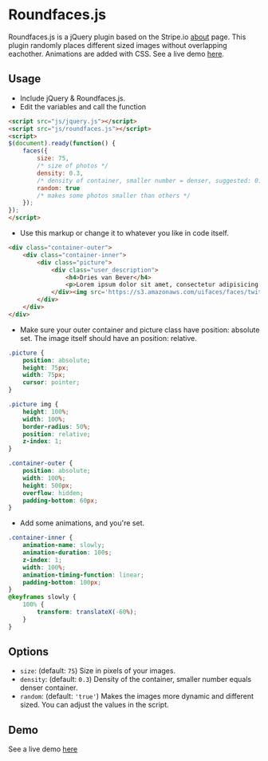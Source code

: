 # Roundfaces.js

Roundfaces.js is a jQuery plugin based on the Stripe.io [about](http://www.example.com/)  page. This plugin randomly places different sized images without overlapping eachother. Animations are added with CSS. See a live demo [here](https://www.vermost.net/faces).

## Usage

- Include jQuery & Roundfaces.js.
- Edit the variables and call the function


```html
<script src="js/jquery.js"></script>
<script src="js/roundfaces.js"></script>
<script>
$(document).ready(function() {
    faces({
        size: 75,
        /* size of photos */
        density: 0.3,
        /* density of container, smaller number = denser, suggested: 0.5 - 1 */
        random: true
        /* makes some photos smaller than others */
    });
});
</script>

```

- Use this markup or change it to whatever you like in code itself.


```html
<div class="container-outer">
    <div class="container-inner">
        <div class="picture">
            <div class="user_description">
                <h4>Dries van Bever</h4>
                <p>Lorem ipsum dolor sit amet, consectetur adipisicing elit, sed do eiusmod tempor incididunt ut labore et dolore magna aliqua. </p>
            </div><img src='https://s3.amazonaws.com/uifaces/faces/twitter/mlane/128.jpg' />
        </div>
    </div>
</div>
```


- Make sure your outer container and picture class have position: absolute set. The image itself should have an position: relative.


```css
.picture {
    position: absolute;
    height: 75px;
    width: 75px;
    cursor: pointer;
}

.picture img {
    height: 100%;
    width: 100%;
    border-radius: 50%;
    position: relative;
    z-index: 1;
}

.container-outer {
    position: absolute;
    width: 100%;
    height: 500px;
    overflow: hidden;
    padding-bottom: 60px;
}

```

- Add some animations, and you're set.


```css
.container-inner {
    animation-name: slowly;
    animation-duration: 100s;
    z-index: 1;
    width: 100%;
    animation-timing-function: linear;
    padding-bottom: 100px;
}
@keyframes slowly {
    100% {
        transform: translateX(-60%);
    }
}
```

## Options

- `size`: (default: `75`) Size in pixels of your images.
- `density`: (default: `0.3`) Density of the container, smaller number equals denser container.
- `random`: (default: `'true'`) Makes the images more dynamic and different sized. You can adjust the values in the script.

## Demo

See a live demo [here](https://www.vermost.net/roundfaces)
